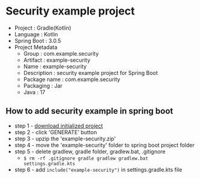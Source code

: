 # Security example project
* Project : Gradle(Kotlin)
* Language : Kotlin
* Spring Boot : 3.0.5
* Project Metadata
    - Group : com.example.security
    - Artifact : example-security
    - Name : example-security
    - Description : security example project for Spring Boot
    - Package name : com.example.security
    - Packaging : Jar
    - Java : 17

## How to add security example in spring boot
* step 1 - [download initialized project](https://start.spring.io/#!type=gradle-project-kotlin&language=kotlin&platformVersion=3.0.5&packaging=jar&jvmVersion=17&groupId=com.example.security&artifactId=example-security&name=example-security&description=Security%20example%20project%20for%20Spring%20Boot&packageName=com.example.security&dependencies=web,security,data-jpa,mariadb,lombok)
* step 2 - click 'GENERATE' button
* step 3 - upzip the 'example-security.zip'
* step 4 - move the 'example-security' folder to spring boot project folder
* step 5 - delete gradlew, gradle folder, gradlew.bat, .gitignore
    - <code>$ rm -rf .gitignore gradle gradlew gradlew.bat settings.gradle.kts</code>
* step 6 - add <code>include("example-security")</code> in settings.gradle.kts file
